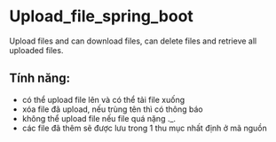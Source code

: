 # Upload_file_spring_boot
Upload files and can download files, can delete files and retrieve all uploaded files.
## Tính năng:
- có thể upload file lên và có thể tải file xuống
- xóa file đã upload, nếu trùng tên thì có thông báo
- không thể upload file nếu file quá nặng ._.
- các file đã thêm sẽ được lưu trong 1 thu mục nhất định ở mã nguồn 


